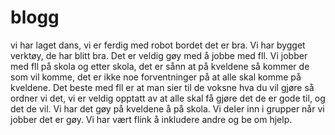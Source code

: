 # blogg
vi har laget dans, vi er ferdig med robot bordet det er bra.
Vi har bygget verktøy, de har blitt bra. Det er veldig gøy med å jobbe med fll. Vi jobber med fll på skola og etter skola, det er sånn at på kveldene så kommer de som vil komme, det er ikke noe forventninger på at alle skal komme på kveldene. Det beste med fll er at man sier til de voksne hva du vil gjøre så ordner vi det, vi er veldig opptatt av at alle skal få gjøre det de er gode til, og det de vil. Vi har det gøy på kveldene å på skola. Vi  deler inn i grupper når vi jobber det er gøy. Vi har vært flink å inkludere andre og be om hjelp.